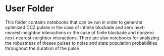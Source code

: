 # User Folder
This folder contains notebooks that can be run in order to generate optimized CCZ pulses in the case of infinite blockade and zero next-nearest-neighbor
interactions or the case of finite blockade and nonzero next-nearest-neighbor interactions. There are also notebooks for analyzing the robustness of theses pulses to noise 
and state population probabilities throughout the duration of the pulse
